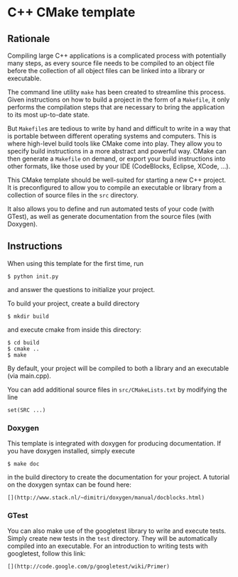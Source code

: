 
# C++ CMake template

## Rationale

Compiling large C++ applications is a complicated process with potentially many steps,
as every source file needs to be compiled to an object file before the collection of all
object files can be linked into a library or executable.

The command line utility `make` has been created to streamline this process.
Given instructions on how to build a project in the form of a `Makefile`, it only performs
the compilation steps that are necessary to bring the application to its most up-to-date state.

But `Makefile`s are tedious to write by hand and difficult to write in a way that is
portable between different operating systems and computers.
This is where high-level build tools like CMake come into play.
They allow you to specify build instructions in a more abstract and powerful way.
CMake can then generate a `Makefile` on demand, or export your build instructions into
other formats, like those used by your IDE (CodeBlocks, Eclipse, XCode, ...).

This CMake template should be well-suited for starting a new C++ project.
It is preconfigured to allow you to compile an executable or library from a collection
of source files in the `src` directory.

It also allows you to define and run automated tests of your code (with GTest), as well as generate
documentation from the source files (with Doxygen).

## Instructions

When using this template for the first time, run

    $ python init.py

and answer the questions to initialize your project.

To build your project, create a build directory

    $ mkdir build

and execute cmake from inside this directory:

    $ cd build
    $ cmake ..
    $ make

By default, your project will be compiled to both a library and an executable (via main.cpp).

You can add additional source files in `src/CMakeLists.txt` by modifying the line

    set(SRC ...)

### Doxygen

This template is integrated with doxygen for producing documentation.
If you have doxygen installed, simply execute

    $ make doc

in the build directory to create the documentation for your project.
A tutorial on the doxygen syntax can be found here:

    [](http://www.stack.nl/~dimitri/doxygen/manual/docblocks.html)

### GTest

You can also make use of the googletest library to write and execute tests.
Simply create new tests in the `test` directory.
They will be automatically compiled into an executable.
For an introduction to writing tests with googletest, follow this link:

    [](http://code.google.com/p/googletest/wiki/Primer)


